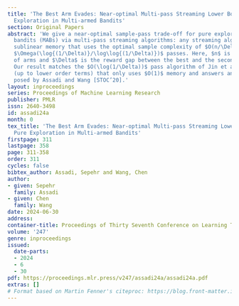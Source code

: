 ```yaml
---
title: 'The Best Arm Evades: Near-optimal Multi-pass Streaming Lower Bounds for Pure
  Exploration in Multi-armed Bandits'
section: Original Papers
abstract: 'We give a near-optimal sample-pass trade-off for pure exploration in multi-armed
  bandits (MABs) via multi-pass streaming algorithms: any streaming algorithm with
  sublinear memory that uses the optimal sample complexity of $O(n/\Delta^2)$ requires
  $\Omega(\log{(1/\Delta)}/\log\log{(1/\Delta)})$ passes. Here, $n$ is the number
  of arms and $\Delta$ is the reward gap between the best and the second-best arms.
  Our result matches the $O(\log(1/\Delta))$ pass algorithm of Jin et al. [ICML’21]
  (up to lower order terms) that only uses $O(1)$ memory and answers an open question
  posed by Assadi and Wang [STOC’20].'
layout: inproceedings
series: Proceedings of Machine Learning Research
publisher: PMLR
issn: 2640-3498
id: assadi24a
month: 0
tex_title: 'The Best Arm Evades: Near-optimal Multi-pass Streaming Lower Bounds for
  Pure Exploration in Multi-armed Bandits'
firstpage: 311
lastpage: 358
page: 311-358
order: 311
cycles: false
bibtex_author: Assadi, Sepehr and Wang, Chen
author:
- given: Sepehr
  family: Assadi
- given: Chen
  family: Wang
date: 2024-06-30
address:
container-title: Proceedings of Thirty Seventh Conference on Learning Theory
volume: '247'
genre: inproceedings
issued:
  date-parts:
  - 2024
  - 6
  - 30
pdf: https://proceedings.mlr.press/v247/assadi24a/assadi24a.pdf
extras: []
# Format based on Martin Fenner's citeproc: https://blog.front-matter.io/posts/citeproc-yaml-for-bibliographies/
---
```

